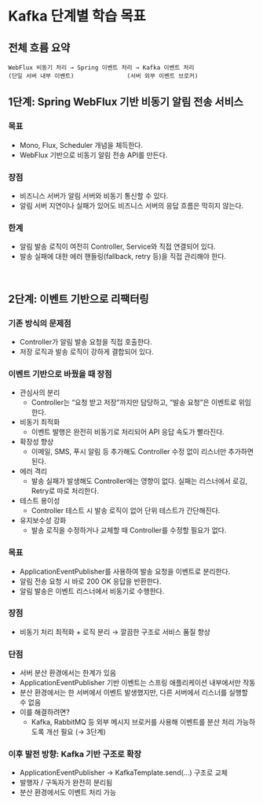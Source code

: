 # Kafka 단계별 학습 목표

## 전체 흐름 요약

```
WebFlux 비동기 처리 → Spring 이벤트 처리 → Kafka 이벤트 처리
(단일 서버 내부 이벤트)               (서버 외부 이벤트 브로커)
```

## 1단계: Spring WebFlux 기반 비동기 알림 전송 서비스

### 목표
* Mono, Flux, Scheduler 개념을 체득한다.
* WebFlux 기반으로 비동기 알림 전송 API를 만든다.

### 장점
* 비즈니스 서버가 알림 서버와 비동기 통신할 수 있다.
* 알림 서버 지연이나 실패가 있어도 비즈니스 서버의 응답 흐름은 막히지 않는다.

### 한계
* 알림 발송 로직이 여전히 Controller, Service와 직접 연결되어 있다.
* 발송 실패에 대한 에러 핸들링(fallback, retry 등)을 직접 관리해야 한다.

<br>

## 2단계: 이벤트 기반으로 리팩터링

### 기존 방식의 문제점
* Controller가 알림 발송 요청을 직접 호출한다.
* 저장 로직과 발송 로직이 강하게 결합되어 있다.

### 이벤트 기반으로 바꿨을 때 장점
* 관심사의 분리 
  * Controller는 “요청 받고 저장”까지만 담당하고, “발송 요청”은 이벤트로 위임한다.
* 비동기 최적화 
  * 이벤트 발행은 완전히 비동기로 처리되어 API 응답 속도가 빨라진다.
* 확장성 향상 
  * 이메일, SMS, 푸시 알림 등 추가해도 Controller 수정 없이 리스너만 추가하면 된다.
* 에러 격리 
  * 발송 실패가 발생해도 Controller에는 영향이 없다. 실패는 리스너에서 로깅, Retry로 따로 처리한다.
* 테스트 용이성
  * Controller 테스트 시 발송 로직이 없어 단위 테스트가 간단해진다.
* 유지보수성 강화 
  * 발송 로직을 수정하거나 교체할 때 Controller를 수정할 필요가 없다.

### 목표
* ApplicationEventPublisher를 사용하여 발송 요청을 이벤트로 분리한다.
* 알림 전송 요청 시 바로 200 OK 응답을 반환한다.
* 알림 발송은 이벤트 리스너에서 비동기로 수행한다.

### 장점
* 비동기 처리 최적화 + 로직 분리 → 깔끔한 구조로 서비스 품질 향상

### 단점
* 서버 분산 환경에서는 한계가 있음
* ApplicationEventPublisher 기반 이벤트는 스프링 애플리케이션 내부에서만 작동
* 분산 환경에서는 한 서버에서 이벤트 발생했지만, 다른 서버에서 리스너를 실행할 수 없음
* 이를 해결하려면? 
  * Kafka, RabbitMQ 등 외부 메시지 브로커를 사용해 이벤트를 분산 처리 가능하도록 개선 필요 (→ 3단계)

### 이후 발전 방향: Kafka 기반 구조로 확장
* ApplicationEventPublisher → KafkaTemplate.send(...) 구조로 교체
* 발행자 / 구독자가 완전히 분리됨
* 분산 환경에서도 이벤트 처리 가능
